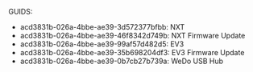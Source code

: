 GUIDS:

* acd3831b-026a-4bbe-ae39-3d572377bfbb: NXT
* acd3831b-026a-4bbe-ae39-46f8342d749b: NXT Firmware Update
* acd3831b-026a-4bbe-ae39-99af57d482d5: EV3
* acd3831b-026a-4bbe-ae39-35b698204df3: EV3 Firmware Update
* acd3831b-026a-4bbe-ae39-0b7cb27b739a: WeDo USB Hub